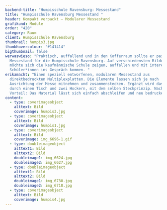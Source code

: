 ```yaml
---
backend-title: "Humpisschule Ravensburg: Messestand"
title: "Humpisschule Ravensburg Messestand "
header: Kompakt verpackt – Modularer Messestand
grafikund: Module
order: "420"
category: Raum
client: Humpisschule Ravensburg
thumbnail: humpis3.jpg
thumbhovercolour: "#141414"
bigthumbnail: false
werwaswieso: "Praktisch, auffallend und in den Kofferraum sollte er passen – der
  Messestand für die Humpisschule Ravensburg. Auf verschiedensten Bildungsmessen
  möchte sich die kaufmännische Schule zeigen, auffallen und mit interessierten
  Schüler*innen ins Gespräch kommen. "
erikamacht: "Einen speziell entworfenen, modularen Messestand aus
  direktbedruckten Multiplexplatten. Die Elemente lassen sich je nach
  Ausrichtung der Messe mitnehmen und zusammenstecken. Ergänzt wird das System
  durch einen Tisch und zwei Hockern, mit dem selben Steckprinzip. Nachhaltiger
  Vorteil: Das Material lässt sich einfach abschleifen und neu bedrucken. "
content:
  - type: coverimageobject
    alttext: Bild
    coverimage: humpis3.jpg
  - type: coverimageobject
    alttext: Bild
    coverimage: humpis1.jpg
  - type: coverimageobject
    alttext: Bild
    coverimage: img_6696-1.gif
  - type: doubleimageobject
    alttext1: Bild
    alttext2: Bild
    doubleimage1: img_6624.jpg
    doubleimage2: img_6627.jpg
  - type: doubleimageobject
    alttext1: Bild
    alttext2: Bild
    doubleimage1: img_6730.jpg
    doubleimage2: img_6718.jpg
  - type: coverimageobject
    alttext: Bild
    coverimage: humpis4.jpg
---
```

